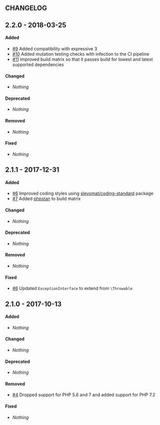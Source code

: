 ## CHANGELOG


## 2.2.0 - 2018-03-25

#### Added

* [#9](https://github.com/acelaya/ze-content-based-error-handler/issues/9) Added compatibility with expressive 3
* [#10](https://github.com/acelaya/ze-content-based-error-handler/issues/10) Added mutation testing checks with infection to the CI pipeline
* [#11](https://github.com/acelaya/ze-content-based-error-handler/issues/11) Improved build matrix so that it passes build for lowest and latest supported dependencies

#### Changed

* *Nothing*

#### Deprecated

* *Nothing*

#### Removed

* *Nothing*

#### Fixed

* *Nothing*


## 2.1.1 - 2017-12-31

#### Added

* [#6](https://github.com/acelaya/ze-content-based-error-handler/issues/6) Improved coding styles using [slevomat/coding-standard](https://github.com/slevomat/coding-standard) package
* [#7](https://github.com/acelaya/ze-content-based-error-handler/issues/7) Added [phpstan](https://github.com/phpstan/phpstan) to build matrix

#### Changed

* *Nothing*

#### Deprecated

* *Nothing*

#### Removed

* *Nothing*

#### Fixed

* [#6](https://github.com/acelaya/ze-content-based-error-handler/issues/6) Updated `ExceptionInterface` to extend from `\Throwable`


## 2.1.0 - 2017-10-13

#### Added

* *Nothing*

#### Changed

* *Nothing*

#### Deprecated

* *Nothing*

#### Removed

* [#4](https://github.com/acelaya/ze-content-based-error-handler/issues/4) Dropped support for PHP 5.6 and 7 and added support for PHP 7.2

#### Fixed

* *Nothing*

